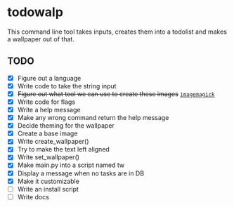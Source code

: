 # todowalp

This command line tool takes inputs, creates them into a todolist and makes a wallpaper out of that.

## TODO

- [x] Figure out a language
- [x] Write code to take the string input
- [x] ~~Figure out what tool we can use to create these images~~ [`imagemagick`](https://stackoverflow.com/questions/23236898/add-text-on-image-at-specific-point-using-imagemagick)
- [x] Write code for flags
- [x] Write a help message
- [x] Make any wrong command return the help message
- [x] Decide theming for the wallpaper
- [x] Create a base image
- [x] Write create_wallpaper()
- [x] Try to make the text left aligned
- [x] Write set_wallpaper()
- [x] Make main.py into a script named tw
- [x] Display a message when no tasks are in DB
- [x] Make it customizable
- [ ] Write an install script
- [ ] Write docs
